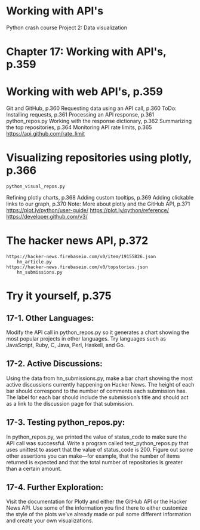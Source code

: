 # Working with API's

Python crash course
Project 2: Data visualization

# Chapter 17: Working with API's, p.359

# Working with web API's, p.359
Git and GitHub, p.360
Requesting data using an API call, p.360
ToDo: Installing requests, p.361
Processing an API response, p.361
    python_repos.py
Working with the response dictionary, p.362
Summarizing the top repositories, p.364
Monitoring API rate limits, p.365
    https://api.github.com/rate_limit

# Visualizing repositories using plotly, p.366
    python_visual_repos.py
Refining plotly charts, p.368
Adding custom tooltips, p.369
Adding clickable links to our graph, p.370
Note: More about plotly and the GitHub API, p.371
    https://plot.ly/python/user-guide/
    https://plot.ly/python/reference/
    https://developer.github.com/v3/

# The hacker news API, p.372
    https://hacker-news.firebaseio.com/v0/item/19155826.json
        hn_article.py
    https://hacker-news.firebaseio.com/v0/topstories.json
        hn_submissions.py


# Try it yourself, p.375

## 17-1. Other Languages: 
Modify the API call in python_repos.py so it generates a chart showing the most popular projects in other languages. Try languages such as JavaScript, Ruby, C, Java, Perl, Haskell, and Go.

## 17-2. Active Discussions: 
Using the data from hn_submissions.py, make a bar chart showing the most active discussions currently happening on Hacker News. The height of each bar should correspond to the number of comments
each submission has. The label for each bar should include the submission’s title and should act as a link to the discussion page for that submission.

## 17-3. Testing python_repos.py: 
In python_repos.py, we printed the value of status_code to make sure the API call was successful. Write a program called test_python_repos.py that uses unittest to assert that the value of status_code
is 200. Figure out some other assertions you can make—for example, that the number of items returned is expected and that the total number of repositories is greater than a certain amount.

## 17-4. Further Exploration: 
Visit the documentation for Plotly and either the GitHub API or the Hacker News API. Use some of the information you find there to either customize the style of the plots we’ve already made or pull some
different information and create your own visualizations.
